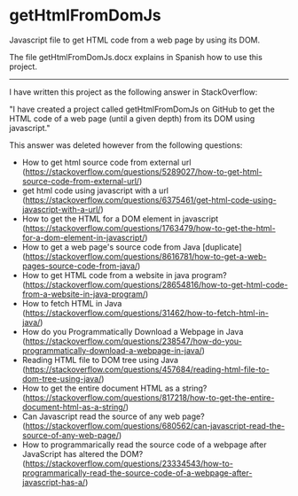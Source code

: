 # getHtmlFromDomJs
Javascript file to get HTML code from a web page by using its DOM.

The file getHtmlFromDomJs.docx explains in Spanish how to use this project.

-----------------------------------------------------------------------------------------------------------------------------------

I have written this project as the following answer in StackOverflow:

"I have created a project called getHtmlFromDomJs on GitHub to get the HTML code of a web page (until a given depth) from its DOM using javascript."

This answer was deleted however from the following questions:
- How to get html source code from external url (https://stackoverflow.com/questions/5289027/how-to-get-html-source-code-from-external-url/)
- get html code using javascript with a url (https://stackoverflow.com/questions/6375461/get-html-code-using-javascript-with-a-url/)
- How to get the HTML for a DOM element in javascript (https://stackoverflow.com/questions/1763479/how-to-get-the-html-for-a-dom-element-in-javascript/)
- How to get a web page's source code from Java [duplicate] (https://stackoverflow.com/questions/8616781/how-to-get-a-web-pages-source-code-from-java/)
- How to get HTML code from a website in java program? (https://stackoverflow.com/questions/28654816/how-to-get-html-code-from-a-website-in-java-program/)
- How to fetch HTML in Java (https://stackoverflow.com/questions/31462/how-to-fetch-html-in-java/)
- How do you Programmatically Download a Webpage in Java (https://stackoverflow.com/questions/238547/how-do-you-programmatically-download-a-webpage-in-java/)
- Reading HTML file to DOM tree using Java (https://stackoverflow.com/questions/457684/reading-html-file-to-dom-tree-using-java/)
- How to get the entire document HTML as a string? (https://stackoverflow.com/questions/817218/how-to-get-the-entire-document-html-as-a-string/)
- Can Javascript read the source of any web page? (https://stackoverflow.com/questions/680562/can-javascript-read-the-source-of-any-web-page/)
- How to programmarically read the source code of a webpage after JavaScript has altered the DOM? (https://stackoverflow.com/questions/23334543/how-to-programmarically-read-the-source-code-of-a-webpage-after-javascript-has-a/)
